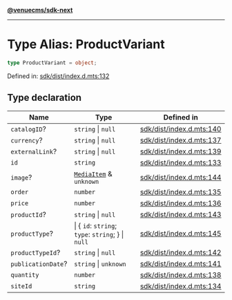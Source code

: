 [**@venuecms/sdk-next**](../Index.md)

***

# Type Alias: ProductVariant

```ts
type ProductVariant = object;
```

Defined in: [sdk/dist/index.d.mts:132](https://github.com/venuecms/sdk/blob/9b35c3f75ba3cd0722f50bc82d98f2f4dd56e037/packages/sdk/dist/index.d.mts#L132)

## Type declaration

| Name | Type | Defined in |
| ------ | ------ | ------ |
| <a id="catalogid"></a> `catalogID`? | `string` \| `null` | [sdk/dist/index.d.mts:140](https://github.com/venuecms/sdk/blob/9b35c3f75ba3cd0722f50bc82d98f2f4dd56e037/packages/sdk/dist/index.d.mts#L140) |
| <a id="currency"></a> `currency`? | `string` \| `null` | [sdk/dist/index.d.mts:137](https://github.com/venuecms/sdk/blob/9b35c3f75ba3cd0722f50bc82d98f2f4dd56e037/packages/sdk/dist/index.d.mts#L137) |
| <a id="externallink"></a> `externalLink`? | `string` \| `null` | [sdk/dist/index.d.mts:139](https://github.com/venuecms/sdk/blob/9b35c3f75ba3cd0722f50bc82d98f2f4dd56e037/packages/sdk/dist/index.d.mts#L139) |
| <a id="id"></a> `id` | `string` | [sdk/dist/index.d.mts:133](https://github.com/venuecms/sdk/blob/9b35c3f75ba3cd0722f50bc82d98f2f4dd56e037/packages/sdk/dist/index.d.mts#L133) |
| <a id="image"></a> `image`? | [`MediaItem`](MediaItem.md) & `unknown` | [sdk/dist/index.d.mts:144](https://github.com/venuecms/sdk/blob/9b35c3f75ba3cd0722f50bc82d98f2f4dd56e037/packages/sdk/dist/index.d.mts#L144) |
| <a id="order"></a> `order` | `number` | [sdk/dist/index.d.mts:135](https://github.com/venuecms/sdk/blob/9b35c3f75ba3cd0722f50bc82d98f2f4dd56e037/packages/sdk/dist/index.d.mts#L135) |
| <a id="price"></a> `price` | `number` | [sdk/dist/index.d.mts:136](https://github.com/venuecms/sdk/blob/9b35c3f75ba3cd0722f50bc82d98f2f4dd56e037/packages/sdk/dist/index.d.mts#L136) |
| <a id="productid"></a> `productId`? | `string` \| `null` | [sdk/dist/index.d.mts:143](https://github.com/venuecms/sdk/blob/9b35c3f75ba3cd0722f50bc82d98f2f4dd56e037/packages/sdk/dist/index.d.mts#L143) |
| <a id="producttype"></a> `productType`? | \| \{ `id`: `string`; `type`: `string`; \} \| `null` | [sdk/dist/index.d.mts:145](https://github.com/venuecms/sdk/blob/9b35c3f75ba3cd0722f50bc82d98f2f4dd56e037/packages/sdk/dist/index.d.mts#L145) |
| <a id="producttypeid"></a> `productTypeId`? | `string` \| `null` | [sdk/dist/index.d.mts:142](https://github.com/venuecms/sdk/blob/9b35c3f75ba3cd0722f50bc82d98f2f4dd56e037/packages/sdk/dist/index.d.mts#L142) |
| <a id="publicationdate"></a> `publicationDate`? | `string` \| `unknown` | [sdk/dist/index.d.mts:141](https://github.com/venuecms/sdk/blob/9b35c3f75ba3cd0722f50bc82d98f2f4dd56e037/packages/sdk/dist/index.d.mts#L141) |
| <a id="quantity"></a> `quantity` | `number` | [sdk/dist/index.d.mts:138](https://github.com/venuecms/sdk/blob/9b35c3f75ba3cd0722f50bc82d98f2f4dd56e037/packages/sdk/dist/index.d.mts#L138) |
| <a id="siteid"></a> `siteId` | `string` | [sdk/dist/index.d.mts:134](https://github.com/venuecms/sdk/blob/9b35c3f75ba3cd0722f50bc82d98f2f4dd56e037/packages/sdk/dist/index.d.mts#L134) |
